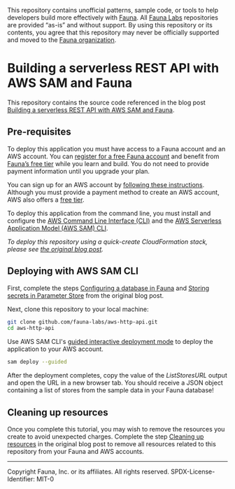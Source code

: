 This repository contains unofficial patterns, sample code, or tools to help developers build more effectively with [Fauna][fauna]. All [Fauna Labs][fauna-labs] repositories are provided “as-is” and without support. By using this repository or its contents, you agree that this repository may never be officially supported and moved to the [Fauna organization][fauna-organization].

# Building a serverless REST API with AWS SAM and Fauna

This repository contains the source code referenced in the blog post [Building a serverless REST API with AWS SAM and Fauna][blog].

## Pre-requisites

To deploy this application you must have access to a Fauna account and an AWS account. You can [register for a free Fauna account][fauna-register] and benefit from [Fauna’s free tier][fauna-free-tier] while you learn and build. You do not need to provide payment information until you upgrade your plan. 

You can sign up for an AWS account by [following these instructions][aws-create-account]. Although you must provide a payment method to create an AWS account, AWS also offers a [free tier][aws-free-tier].

To deploy this application from the command line, you must install and configure the [AWS Command Line Interface (CLI)][aws-cli-install] and the [AWS Serverless Application Model (AWS SAM) CLI][aws-sam-cli-install].

_To deploy this repository using a quick-create CloudFormation stack, please see [the original blog post][blog]._

## Deploying with AWS SAM CLI

First, complete the steps [Configuring a database in Fauna][blog-configuring-a-database] and [Storing secrets in Parameter Store][blog-storing-secrets-in-parameter-store] from the original blog post.

Next, clone this repository to your local machine:

```bash
git clone github.com/fauna-labs/aws-http-api.git
cd aws-http-api
```

Use AWS SAM CLI's [guided interactive deployment mode][aws-sam-cli-guided-deploy] to deploy the application to your AWS account.

```bash
sam deploy --guided
```

After the deployment completes, copy the value of the _ListStoresURL_ output and open the URL in a new browser tab. You should receive a JSON object containing a list of stores from the sample data in your Fauna database!

## Cleaning up resources

Once you complete this tutorial, you may wish to remove the resources you create to avoid unexpected charges. Complete the step [Cleaning up resources][blog-cleaning-up-resources] in the original blog post to remove all resources related to this repository from your Fauna and AWS accounts.

[aws-cli-install]: https://docs.aws.amazon.com/cli/latest/userguide/cli-chap-install.html
[aws-create-account]: https://aws.amazon.com/premiumsupport/knowledge-center/create-and-activate-aws-account/
[aws-free-tier]: https://aws.amazon.com/free/
[aws-sam-cli-guided-deploy]: https://docs.aws.amazon.com/serverless-application-model/latest/developerguide/sam-cli-command-reference-sam-deploy.html
[aws-sam-cli-install]: https://docs.aws.amazon.com/serverless-application-model/latest/developerguide/serverless-sam-cli-install.html
[blog]: https://fauna.com/blog/building-a-serverless-rest-api-with-aws-sam-and-fauna
[blog-cleaning-up-resources]: https://fauna.com/blog/building-a-serverless-rest-api-with-aws-sam-and-fauna#cleaning-up-resources
[blog-configuring-a-database]: https://fauna.com/blog/building-a-serverless-rest-api-with-aws-sam-and-fauna#configuring-a-database-in-fauna
[blog-storing-secrets-in-parameter-store]: https://fauna.com/blog/building-a-serverless-rest-api-with-aws-sam-and-fauna#storing-secrets-in-parameter-store
[fauna]: https://www.fauna.com/
[fauna-free-tier]: https://fauna.com/pricing
[fauna-labs]: https://github.com/fauna-labs
[fauna-organization]: https://github.com/fauna
[fauna-register]: https://dashboard.fauna.com/accounts/register

---
Copyright Fauna, Inc. or its affiliates. All rights reserved. SPDX-License-Identifier: MIT-0
